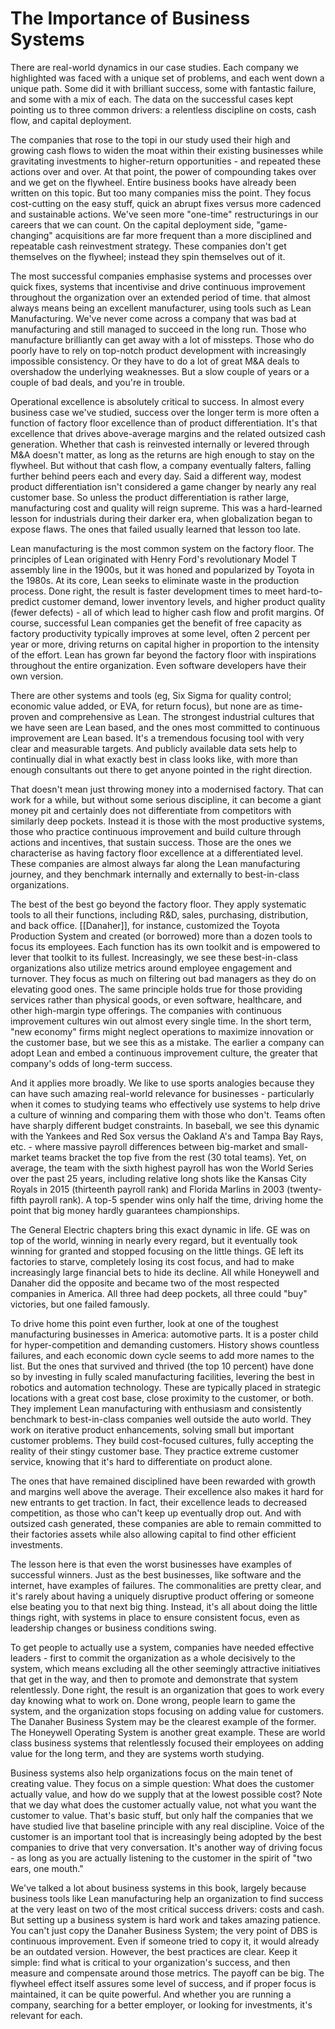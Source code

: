 # The Importance of Business Systems

There are real-world dynamics in our case studies. Each company we highlighted was faced with a unique set of problems, and each went down a unique path. Some did it with brilliant success, some with fantastic failure, and some with a mix of each. The data on the successful cases kept pointing us to three common drivers: a relentless discipline on costs, cash flow, and capital deployment.

The companies that rose to the topi in our study used their high and growing cash flows to widen the moat within their existing businesses while gravitating investments to higher-return opportunities - and repeated these actions over and over. At that point, the power of compounding takes over and we get on the flywheel. Entire business books have already been written on this topic. But too many companies miss the point. They focus cost-cutting on the easy stuff, quick an abrupt fixes versus more cadenced and sustainable actions. We've seen more "one-time" restructurings in our careers that we can count. On the capital deployment side, "game-changing" acquisitions are far more frequent than a more disciplined and repeatable cash reinvestment strategy. These companies don't get themselves on the flywheel; instead they spin themselves out of it.

The most successful companies emphasise systems and processes over quick fixes, systems that incentivise and drive continuous improvement throughout the organization over an extended period of time. that almost always means being an excellent manufacturer, using tools such as Lean Manufacturing. We've never come across a company that was bad at manufacturing and still managed to succeed in the long run. Those who manufacture brilliantly can get away with a lot of missteps. Those who do poorly have to rely on top-notch product development with increasingly impossible consistency. Or they have to do a lot of great M&A deals to overshadow the underlying weaknesses. But a slow couple of years or a couple of bad deals, and you're in trouble.

Operational excellence is absolutely critical to success. In almost every business case we've studied, success over the longer term is more often a function of factory floor excellence than of product differentiation. It's that excellence  that drives above-average margins and the related outsized cash generation. Whether that cash is reinvested internally or levered through M&A doesn't matter, as long as the returns are high enough to stay on the flywheel. But without that cash flow, a company eventually falters, falling further behind peers each and every day. Said a different way, modest product differentiation isn't considered a game changer by nearly any real customer base. So unless the product differentiation is rather large, manufacturing cost and quality will reign supreme. This was a hard-learned lesson for industrials during their darker era, when globalization began to expose flaws. The ones that failed usually learned that lesson too late.

Lean manufacturing is the most common system on the factory floor. The principles of Lean originated with Henry Ford's revolutionary Model T assembly line in the 1900s, but it was honed and popularized by Toyota in the 1980s.  At its core, Lean seeks to eliminate waste in the production process. Done right, the result is faster development times to meet hard-to-predict customer demand, lower inventory levels, and higher product quality (fewer defects) - all of which lead to higher cash flow and profit margins. Of course, successful Lean companies get the benefit of free capacity as factory productivity typically improves at some level, often 2 percent per year or more, driving returns on capital higher in proportion to the intensity of the effort. Lean has grown far beyond the factory floor with inspirations throughout the entire organization. Even software developers have their own version.

There are other systems and tools (eg, Six Sigma for quality control; economic value added, or EVA, for return focus), but none are as time-proven and comprehensive as Lean. The strongest industrial cultures that we have seen are Lean based, and the ones most committed to continuous improvement are Lean based. It's a tremendous focusing tool with very clear and measurable targets. And publicly available data sets help to continually dial in what exactly best in class looks like, with more than enough consultants out there to get anyone pointed in the right direction.

That doesn't mean just throwing money into a modernised factory. That can work for a while, but without some serious discipline, it can become a giant money pit and certainly does not differentiate from competitors with similarly deep pockets. Instead it is those with the most productive systems, those who practice continuous improvement and build culture through actions and incentives, that sustain success. Those are the ones we characterise as having factory floor excellence at a differentiated level. These companies are almost always far along the Lean manufacturing journey, and they benchmark internally and externally to best-in-class organizations.

The best of the best go beyond the factory floor. They apply systematic tools to all their functions, including R&D, sales, purchasing, distribution, and back office. [[Danaher]], for instance, customized the Toyota Production System and created (or borrowed) more than a dozen tools to focus its employees. Each function has its own toolkit and is empowered to lever that toolkit to its fullest. Increasingly, we see these best-in-class organizations also utilize metrics around employee engagement and turnover. They focus as much on filtering out bad managers as they do on elevating good ones. The same principle holds true for those providing services rather than physical goods, or even software, healthcare, and other high-margin type offerings. The companies with continuous improvement cultures win out almost every single time. In the short term, "new economy" firms might neglect operations to maximize innovation or the customer base, but we see this as a mistake. The earlier a company can adopt Lean and embed a continuous improvement culture, the greater that company's odds of long-term success.

And it applies more broadly. We like to use sports analogies because they can have such amazing real-world relevance for businesses - particularly when it comes to studying teams who effectively use systems to help drive a culture of winning and comparing them with those who don't. Teams often have sharply different budget constraints. In baseball, we see this dynamic with the Yankees and Red Sox versus the Oakland A's and Tampa Bay Rays, etc. - where massive payroll differences between big-market and small-market teams bracket the top five from the rest (30 total teams). Yet, on average, the team with the sixth highest payroll has won the World Series over the past 25 years, including relative long shots like the Kansas City Royals in 2015 (thirteenth payroll rank) and Florida Marlins in 2003 (twenty-fifth payroll rank). A top-5 spender wins only half the time, driving home the point that big money hardly guarantees championships.

The General Electric chapters bring this exact dynamic in life. GE was on top of the world, winning in nearly every regard, but it eventually took winning for granted and stopped focusing on the little things. GE left its factories to starve, completely losing its cost focus, and had to make increasingly large financial bets to hide its decline. All while Honeywell and Danaher did the opposite and became two of the most respected companies in America. All three had deep pockets, all three could "buy" victories, but one failed famously.

To drive home this point even further, look at one of the toughest manufacturing businesses in America: automotive parts. It is a poster child for hyper-competition and demanding customers. History shows countless failures, and each economic down cycle seems to add more names to the list. But the ones that survived and thrived (the top 10 percent) have done so by investing in fully scaled manufacturing facilities, levering the best in robotics and automation technology. These are typically placed in strategic locations with a great cost base, close proximity to the customer, or both. They implement Lean manufacturing with enthusiasm and consistently benchmark to best-in-class  companies well outside the auto world. They work on iterative product enhancements, solving small but important customer problems. They build cost-focused cultures, fully accepting the reality of their stingy customer base. They practice extreme customer service, knowing that it's hard to differentiate on product alone.


The ones that have remained disciplined have been rewarded with growth and margins well above the average. Their excellence also makes it hard for new entrants to get traction. In fact, their excellence leads to decreased competition, as those who can't keep up eventually drop out. And with outsized cash generated, these companies are able to remain committed to their factories assets while also allowing capital to find other efficient investments.

The lesson here is that even the worst businesses have examples of successful winners. Just as the best businesses, like software and the internet, have examples of failures. The commonalities are pretty clear, and it's rarely about having a uniquely disruptive product offering or someone else beating you to that next big thing. Instead, it's all about doing the little things right, with systems in place to ensure consistent focus, even as leadership changes or business conditions swing.

To get people to actually use a system, companies have needed effective leaders - first to commit the organization as a whole decisively to the system, which means excluding all the other seemingly attractive initiatives that get in the way, and then to promote and demonstrate that system relentlessly. Done right, the result is an organization that goes to work every day knowing what to work on. Done wrong, people learn to game the system, and the organization stops focusing on adding value for customers. The Danaher Business System may be the clearest example of the former. The Honeywell Operating System is another great example. These are world class business systems that relentlessly focused their employees on adding value for the long term, and they are systems worth studying.

Business systems also help organizations focus on the main tenet of creating value. They focus on a simple question: What does the customer actually value, and how do we supply that at the lowest possible cost? Note that we day what does the customer actually value, not what you want the customer to value. That's basic stuff, but only half the companies that we have studied live that baseline principle with any real discipline. Voice of the customer is an important tool that is increasingly being adopted by the best companies to drive that very conversation. It's another way of driving focus - as long as you are actually listening to the customer in the spirit of "two ears, one mouth."

We've talked a lot about business systems in this book, largely because business tools like Lean manufacturing help an organization to find success at the very least on two of the most critical success drivers: costs and cash. But setting up a business  system is hard work and takes amazing patience.  You can't just copy the Danaher Business System; the very point of DBS is continuous improvement. Even if someone tried to copy it, it would already be an outdated version. However, the best practices are clear. Keep it simple: find what is critical to your organization's success, and then measure and compensate around those metrics. The payoff can be big. The flywheel effect itself assures some level of success, and if proper focus is maintained, it can be quite powerful. And whether you are running a company, searching for a better employer, or looking for investments, it's relevant for each.